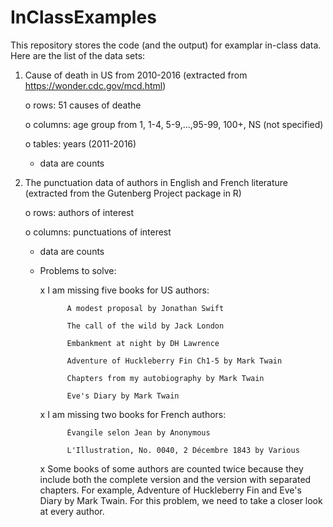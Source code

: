 # InClassExamples
This repository stores the code (and the output) for examplar in-class data. Here are the list of the data sets:
1. Cause of death in US from 2010-2016 (extracted from https://wonder.cdc.gov/mcd.html)
    
    o rows: 51 causes of deathe
    
    o columns: age group from 1, 1-4, 5-9,...,95-99, 100+, NS (not specified)
    
    o tables: years (2011-2016)
   
   - data are counts

2. The punctuation data of authors in English and French literature (extracted from the Gutenberg Project package in R)
    
    o rows: authors of interest
    
    o columns: punctuations of interest
   
   - data are counts
   
   - Problems to solve: 
       
       x I am missing five books for US authors:
               
               A modest proposal by Jonathan Swift
               
               The call of the wild by Jack London
               
               Embankment at night by DH Lawrence
               
               Adventure of Huckleberry Fin Ch1-5 by Mark Twain
               
               Chapters from my autobiography by Mark Twain
               
               Eve's Diary by Mark Twain
               
       x I am missing two books for French authors:
               
               Évangile selon Jean by Anonymous
               
               L'Illustration, No. 0040, 2 Décembre 1843 by Various
       
       x Some books of some authors are counted twice because they include both the complete version and the version with separated       chapters. For example, Adventure of Huckleberry Fin and Eve's Diary by Mark Twain. For this problem, we need to take a closer look at every author.
